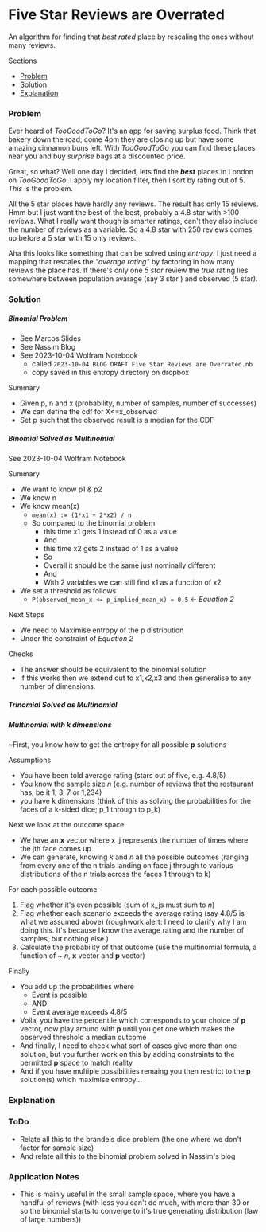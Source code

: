# Five Star Reviews are Overrated
An algorithm for finding that *best rated* place by rescaling the ones without many reviews.

Sections
* [Problem](#Problem)
* [Solution](#Solution)
* [Explanation](#Explanation)

### Problem
Ever heard of *TooGoodToGo*? It's an app for saving surplus food. Think that bakery down the road, come 4pm they are closing up but have some amazing cinnamon buns left. With *TooGoodToGo* you can find these places near you and buy *surprise* bags at a discounted price.

Great, so what? Well one day I decided, lets find the ***best*** places in London on *TooGoodToGo*. I apply my location filter, then I sort by rating out of 5. *This* is the problem.

All the 5 star places have hardly any reviews. The result has only 15 reviews. Hmm but I just want the best of the best, probably a 4.8 star with >100 reviews. What I really want though is smarter ratings, can't they also include the number of reviews as a variable. So a 4.8 star with 250 reviews comes up before a 5 star with 15 only reviews.

Aha this looks like something that can be solved using *entropy*. I just need a mapping that rescales the *"average rating"* by factoring in how many reviews the place has. If there's only one *5 star* review the *true* rating lies somewhere between population avarage (say 3 star ) and observed (5 star).

### Solution
##### Binomial Problem
* See Marcos Slides
* See Nassim Blog
* See 2023-10-04 Wolfram Notebook
    * called `2023-10-04 BLOG DRAFT Five Star Reviews are Overrated.nb`
    * copy saved in this entropy directory on dropbox

Summary
* Given p, n and x (probability, number of samples, number of successes)
* We can define the cdf for X<=x_observed
* Set p such that the observed result is a median for the CDF

##### Binomial Solved as Multinomial
See 2023-10-04 Wolfram Notebook

Summary
* We want to know p1 & p2
* We know n
* We know mean(x)
    * `mean(x) := (1*x1 + 2*x2) / n`
    * So compared to the binomial problem
        * this time x1 gets 1 instead of 0 as a value
        * And 
        * this time x2 gets 2 instead of 1 as a value
        * So
        * Overall it should be the same just nominally different
        * And
        * With 2 variables we can still find x1 as a function of x2
* We set a threshold as follows
    * `P(observed_mean_x <= p_implied_mean_x) = 0.5` <- *Equation 2*

Next Steps
* We need to Maximise entropy of the p distribution
* Under the constraint of *Equation 2*

Checks
* The answer should be equivalent to the binomial solution
* If this works then we extend out to x1,x2,x3 and then generalise to any number of dimensions.

##### Trinomial Solved as Multinomial

##### Multinomial with k dimensions

~First, you know how to get the entropy for all possible **p** solutions

Assumptions
* You have been told average rating (stars out of five, e.g. 4.8/5)
* You know the sample size *n* (e.g. number of reviews that the restaurant has, be it 1, 3, 7 or 1,234)
* you have k dimensions (think of this as solving the probabilities for the faces of a k-sided dice; p_1 through to p_k)

Next we look at the outcome space
* We have an **x** vector where x_j represents the number of times where the jth face comes up
* We can generate, knowing *k* and *n* all the possible outcomes (ranging from every one of the n trials landing on face j through to various distributions of the n trials across the faces 1 through to k)

For each possible outcome
1. Flag whether it's even possible (sum of x_js must sum to *n*)
2. Flag whether each scenario exceeds the average rating (say 4.8/5 is what we assumed above) (roughwork alert: I need to clarify why I am doing this. It's because I know the average rating and the number of samples, but nothing else.)
3. Calculate the probability of that outcome (use the multinomial formula, a function of ~ *n*, **x** vector and **p** vector)

Finally
* You add up the probabilities where
    * Event is possible
    * AND
    * Event average exceeds 4.8/5
* Voila, you have the percentile which corresponds to your choice of **p** vector, now play around with **p** until you get one which makes the observed threshold a median outcome
* And finally, I need to check what sort of cases give more than one solution, but you further work on this by adding constraints to the permitted **p** space to match reality
* And if you have multiple possibilities remaing you then restrict to the **p** solution(s) which maximise entropy...

### Explanation

### ToDo
* Relate all this to the brandeis dice problem (the one where we don't factor for sample size)
* And relate all this to the binomial problem solved in Nassim's blog

### Application Notes
* This is mainly useful in the small sample space, where you have a handful of reviews (with less you can't do much, with more than 30 or so the binomial starts to converge to it's true generating distribution (law of large numbers))